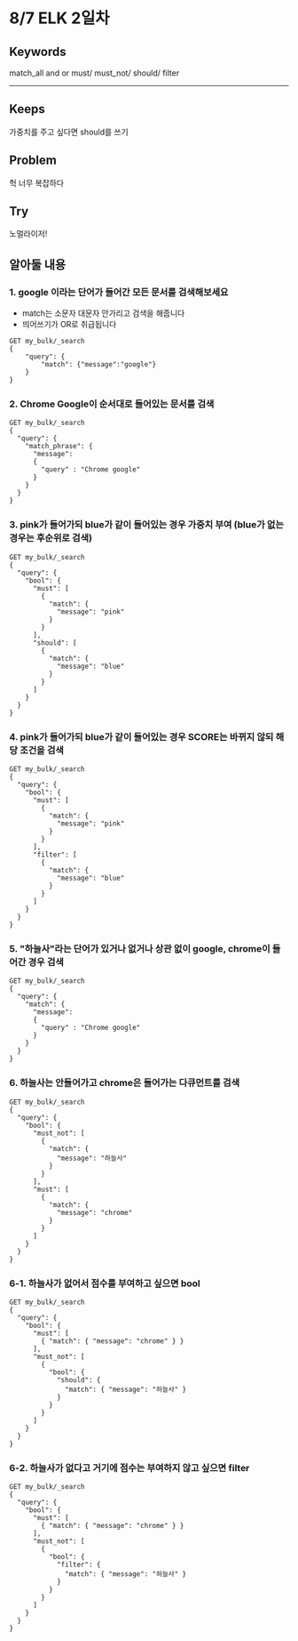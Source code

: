 # 8/7 ELK 2일차

## Keywords
match_all and or
must/ must_not/ should/ filter


***

## Keeps
가중치를 주고 싶다면 should를 쓰기

## Problem
헉 너무 복잡하다

## Try
노멀라이저!


## 알아둘 내용

### 1. google 이라는 단어가 들어간 모든 문서를 검색해보세요
- match는 소문자 대문자 안가리고 검색을 해줍니다 
- 띄어쓰기가 OR로 취급됩니다
```
GET my_bulk/_search
{
    "query": {
        "match": {"message":"google"}
    }
}
```

### 2. Chrome Google이 순서대로 들어있는 문서를 검색
```
GET my_bulk/_search
{
  "query": {
    "match_phrase": {
      "message":
      { 
        "query" : "Chrome google"
      }
    }
  }
}
```

### 3. pink가 들어가되 blue가 같이 들어있는 경우 가중치 부여 (blue가 없는 경우는 후순위로 검색)
```
GET my_bulk/_search
{
  "query": {
    "bool": {
      "must": [
        {
          "match": {
            "message": "pink"
          }
        }
      ],
      "should": [
        {
          "match": {
            "message": "blue"
          }
        }
      ]
    }
  }
}
```

### 4. pink가 들어가되 blue가 같이 들어있는 경우 SCORE는 바뀌지 않되 해당 조건을 검색
```
GET my_bulk/_search
{
  "query": {
    "bool": {
      "must": [
        {
          "match": {
            "message": "pink"
          }
        }
      ],
      "filter": [
        {
          "match": {
            "message": "blue"
          }
        }
      ]
    }
  }
}
```

### 5. "하늘사"라는 단어가 있거나 없거나 상관 없이 google, chrome이 들어간 경우 검색
```
GET my_bulk/_search
{
  "query": {
    "match": {
      "message":
      { 
        "query" : "Chrome google"
      }
    }
  }
}
```

### 6. 하늘사는 안들어가고 chrome은 들어가는 다큐먼트를 검색
```
GET my_bulk/_search
{
  "query": {
    "bool": {
      "must_not": [
        {
          "match": {
            "message": "하늘사"
          }
        }
      ],
      "must": [
        {
          "match": {
            "message": "chrome"
          }
        }
      ]
    }
  }
}
```

### 6-1. 하늘사가 없어서 점수를 부여하고 싶으면 bool
```
GET my_bulk/_search
{
  "query": {
    "bool": {
      "must": [
        { "match": { "message": "chrome" } }
      ],
      "must_not": [
        {
          "bool": {
            "should": {
              "match": { "message": "하늘사" }
            }
          }
        }
      ]
    }
  }
}
```

### 6-2. 하늘사가 없다고 거기에 점수는 부여하지 않고 싶으면 filter
```
GET my_bulk/_search
{
  "query": {
    "bool": {
      "must": [
        { "match": { "message": "chrome" } }
      ],
      "must_not": [
        {
          "bool": {
            "filter": {
              "match": { "message": "하늘사" }
            }
          }
        }
      ]
    }
  }
}
```